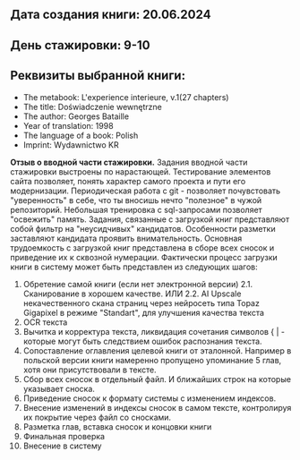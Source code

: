 ## Дата создания книги: 20.06.2024
## День стажировки: 9-10 
## Реквизиты выбранной книги:
+ The metabook: L'experience interieure, v.1(27 chapters)
+ The title: Doświadczenie wewnętrzne
+ The author: Georges Bataille 
+ Year of translation: 1998
+ The language of a book: Polish
+ Imprint: Wydawnictwo KR

**Отзыв о вводной части стажировки.**
Задания вводной части стажировки выстроены по нарастающей. 
Тестирование элементов сайта позволяет, понять характер самого проекта и пути его модернизации. 
Периодическая работа с git - позволяет почувстовать "уверенность" в себе, что ты вносишь нечто "полезное" в чужой репозиторий.
Небольшая тренировка с sql-запросами позволяет "освежить" память.
Задания, связанные с загрузкой книг представляют собой фильтр на "неусидчивых" кандидатов. 
Особенности разметки заставляют кандидата проявить внимательность. 
Основная трудоемкость с загрузкой книг представлена в сборе всех сносок и приведение их к сквозной нумерации.
Фактически процесс загрузки книги в систему может быть представлен из следующих шагов:
1. Обретение самой книги (если нет электронной версии)
2.1. Сканирование в хорошем качестве. 
ИЛИ
2.2. AI Upscale некачественного скана страниц через нейросеть типа Topaz Gigapixel в режиме "Standart", для улучшения качества текста
3. OCR текста
4. Вычитка и корректура текста, ликвидация сочетания символов { | - которые могут быть следствием ошибок распознания текста. 
5. Сопоставление оглавления целевой книги от эталонной. Например в польской версии книги намеренно пропущено упоминание 5 глав, хотя они присутствовали в тексте.
5. Сбор всех сносок в отдельный файл. И ближайших строк на которые указывает сноска.
6. Приведение сносок к формату системы с изменением индексов.
7. Внесение изменений в индексы сносок в самом тексте, контролируя их покрытие через файл со сносками.
8. Разметка глав, вставка сносок и концовки книги
9. Финальная проверка
9. Внесение в систему